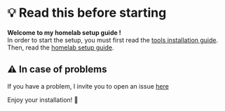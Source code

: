 # 💡 Read this before starting

**Welcome to my homelab setup guide !**  
In order to start the setup, you must first read the [tools installation guide](https://github.com/nadmax/homelab/blob/master/docs/INSTALL_TOOLS.md).  
Then, read the [homelab setup guide](https://github.com/nadmax/homelab/blob/master/docs/HOMELAB_SETUP.md).

## ⚠️ In case of problems
If you have a problem, I invite you to open an issue [here](https://github.com/nadmax/homelab/issues)

Enjoy your installation! 🌟